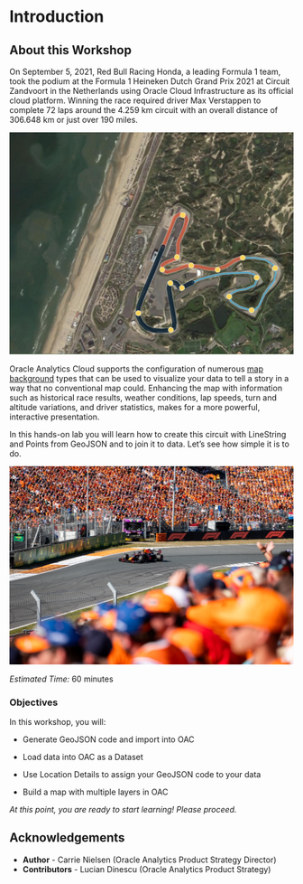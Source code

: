 # Introduction

## About this Workshop

On September 5, 2021, Red Bull Racing Honda, a leading Formula 1 team,
took the podium at the Formula 1 Heineken Dutch Grand Prix 2021 at Circuit Zandvoort in the Netherlands using Oracle Cloud Infrastructure
as its official cloud platform. Winning the race required driver Max Verstappen to complete 72 laps around the 4.259 km circuit with an overall distance of 306.648 km or just over 190 miles.  

![](images/circuit-zandvoort.png " ")

Oracle Analytics Cloud supports the configuration of numerous [map background](https://docs.oracle.com/en/cloud/paas/analytics-cloud/acubi/apply-map-backgrounds-and-map-layers-enhance-visualizations.html) types that can be used to visualize your data to tell a story in a way that no conventional map could. Enhancing the map with information such as historical race results, weather conditions, lap speeds, turn and altitude variations, and driver statistics, makes for a more powerful, interactive presentation.

In this hands-on lab you will learn how to create this circuit with LineString and Points from GeoJSON and to join it to data. Let’s see how
simple it is to do.

![](images/circuit-zandvoort-track.png " ")

_Estimated Time:_ 60 minutes

### Objectives

In this workshop, you will:

- Generate GeoJSON code and import into OAC

- Load data into OAC as a Dataset

- Use Location Details to assign your GeoJSON code to your data

- Build a map with multiple layers in OAC

_At this point, you are ready to start learning! Please proceed._

## **Acknowledgements**

- **Author** - Carrie Nielsen (Oracle Analytics Product Strategy Director)
- **Contributors** - Lucian Dinescu (Oracle Analytics Product Strategy)